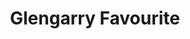 ---
title: "Glengarry Favourite"
description: "Ham, steak, pepperoni, bacon, sautéed mushrooms & onions, & garlic sauce"
price_s: "9"
price_l: "11"
price_lg: ""
weight: "1"
hidden: true
---